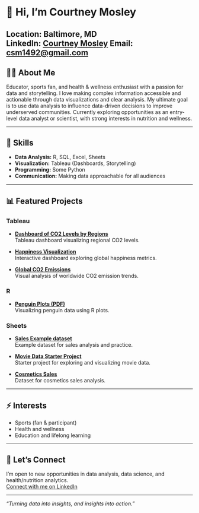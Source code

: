 # 👋 Hi, I’m Courtney Mosley

**Location:** Baltimore, MD  
**LinkedIn:** [Courtney Mosley](https://www.linkedin.com/in/courtney-mosley-201217a9/)
**Email:** csm1492@gmail.com
---

## 🧑‍💻 About Me

Educator, sports fan, and health & wellness enthusiast with a passion for data and storytelling. I love making complex information accessible and actionable through data visualizations and clear analysis. My ultimate goal is to use data analysis to influence data-driven decisions to improve underserved communities. Currently exploring opportunities as an entry-level data analyst or scientist, with strong interests in nutrition and wellness.

---

## 🔑 Skills

- **Data Analysis:** R, SQL, Excel, Sheets
- **Visualization:** Tableau (Dashboards, Storytelling)
- **Programming:** Some Python
- **Communication:** Making data approachable for all audiences

---

## 📊 Featured Projects

### Tableau

- **[Dashboard of CO2 Levels by Regions](https://public.tableau.com/views/FirstDashboardCO2levelsbyRegion/Sheet1?:language=en-US&:sid=&:redirect=auth&:display_count=n&:origin=viz_share_link)**  
  Tableau dashboard visualizing regional CO2 levels.

- **[Happiness Visualization](https://public.tableau.com/views/HappinessVisualization_16903235632790/Dashboard1?:language=en-US&:sid=&:redirect=auth&:display_count=n&:origin=viz_share_link)**  
  Interactive dashboard exploring global happiness metrics.

- **[Global CO2 Emissions](https://public.tableau.com/views/GlobalCO2Emissions_16902225468450/Sheet1?:language=en-US&:sid=&:redirect=auth&:display_count=n&:origin=viz_share_link)**  
  Visual analysis of worldwide CO2 emission trends.

### R

- **[Penguin Plots (PDF)](https://ca44bfa4d9c94514a52c039cba1c7550.app.posit.cloud/file_show?path=%2Fcloud%2Fproject%2FPenguinsPlots1.pdf)**  
  Visualizing penguin data using R plots.

### Sheets

- **[Sales Example dataset](https://docs.google.com/spreadsheets/d/1d3kT-Q-rNQ6NjHW4cHU20iNrgqjhw46u1n82WxRBHD0/edit?usp=sharing)**  
  Example dataset for sales analysis and practice.

- **[Movie Data Starter Project](https://docs.google.com/spreadsheets/d/1a_jhJTVzuXqpH2Dh2dzGkyKlv7-fF3MddsJRFdnP_Uw/edit?usp=sharing&resourcekey=0-5btDJOS66PcdjX-Y7iNsWA)**  
  Starter project for exploring and visualizing movie data.

- **[Cosmetics Sales](https://docs.google.com/spreadsheets/d/1TDADICcYZuXOHi0mqA5uLrsDpS9GKokey0iyZXGkqxA/edit?usp=sharing&resourcekey=0-3ocD2WfC0ZczhIvE-FKpsA)**  
  Dataset for cosmetics sales analysis.

---

## ⚡ Interests

- Sports (fan & participant)
- Health and wellness
- Education and lifelong learning

---

## 🚀 Let’s Connect

I’m open to new opportunities in data analysis, data science, and health/nutrition analytics.  
[Connect with me on LinkedIn](https://www.linkedin.com/in/courtney-mosley-201217a9/)

---

*“Turning data into insights, and insights into action.”*
